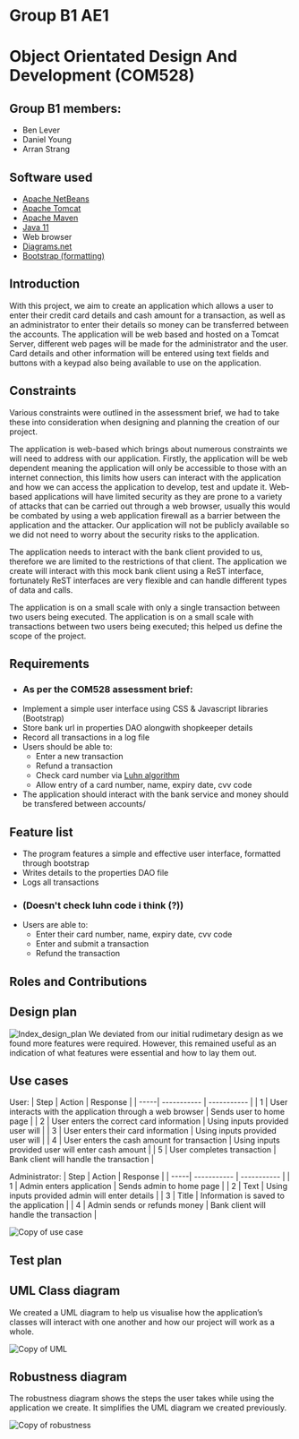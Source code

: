# Group B1 AE1
# Object Orientated Design And Development (COM528)

## Group B1 members:
* Ben Lever 
* Daniel Young 
* Arran Strang

## Software used

* [Apache NetBeans](https://netbeans.apache.org/ "Netbeans link")
* [Apache Tomcat](http://tomcat.apache.org/ "Tomcat link")
* [Apache Maven](https://maven.apache.org/ "Maven link")
* [Java 11](https://jdk.java.net/11/ "Jdk link")
* Web browser
* [Diagrams.net](https://www.diagrams.net/ "diagrams.net link") 
* [Bootstrap (formatting)](https://getbootstrap.com/ "Bootstrap link")

## Introduction
With this project, we aim to create an application which allows a user to enter their credit card details and cash amount for a transaction, as well as an administrator to enter their details so money can be transferred between the accounts.  The application will be web based and hosted on a Tomcat Server, different web pages will be made for the administrator and the user. Card details and other information will be entered using text fields and buttons with a keypad also being available to use on the application. 

## Constraints
Various constraints were outlined in the assessment brief, we had to take these into consideration when designing and planning the creation of our project.

The application is web-based which brings about numerous constraints we will need to address with our application. Firstly, the application will be web dependent meaning the application will only be accessible to those with an internet connection, this limits how users can interact with the application and how we can access the application to develop, test and update it. Web-based applications will have limited security as they are prone to a variety of attacks that can be carried out through a web browser, usually this would be combated by using a web application firewall as a barrier between the application and the attacker. Our application will not be publicly available so we did not need to worry about the security risks to the application.

The application needs to interact with the bank client provided to us, therefore we are limited to the restrictions of that client. The application we create will interact with this mock bank client using a ReST interface, fortunately ReST interfaces are very flexible and can handle different types of data and calls.

The application is on a small scale with only a single transaction between two users being executed. The application is on a small scale with transactions between two users being executed; this helped us define the scope of the project.

## Requirements
  * ###  As per the COM528 assessment brief:
  * Implement a simple user interface using CSS & Javascript libraries (Bootstrap)
  * Store bank url in properties DAO alongwith shopkeeper details
  * Record all transactions in a log file
  * Users should be able to:
     * Enter a new transaction
     * Refund a transaction
     * Check card number via [Luhn algorithm](https://en.wikipedia.org/wiki/Luhn_algorithm "Luhn algorthim wiki link")
     *  Allow entry of a card number, name, expiry date, cvv code
  * The application should interact with the bank service and money should be transfered between accounts/

## Feature list
* The program features a simple and effective user interface, formatted through bootstrap
* Writes details to the properties DAO file
* Logs all transactions
* ### (Doesn't check luhn code i think (?))
* Users are able to:
     * Enter their card number, name, expiry date, cvv code
     * Enter and submit a transaction
     * Refund the transaction

## Roles and Contributions


## Design plan

![Index_design_plan](https://user-images.githubusercontent.com/71987991/142270737-634f89dd-1620-4de7-9ebb-bf7a6933f2ab.png)
We deviated from our initial rudimetary design as we found more features were required. However, this remained useful as an indication of what features were essential and how to lay them out.

## Use cases
User:
| Step | Action | Response |
| -----| ----------- | ----------- |
| 1    | User interacts with the application through a web browser      |   Sends user to home page     |
| 2    | User enters the correct card information      |  Using inputs provided user will    |
| 3    | User enters their card information      |  Using inputs provided user will    |
| 4   | User enters the cash amount for transaction      |   Using inputs provided user will enter cash amount    |
| 5    | User completes transaction      |  Bank client will handle the transaction   |

Administrator:
| Step | Action | Response |
| -----| ----------- | ----------- |
| 1    | Admin enters application  |  Sends admin to home page  |
| 2    | Text        |   Using inputs provided admin will enter details    |
| 3    | Title       |  Information is saved to the application     |
| 4    | Admin sends or refunds money       |   Bank client will handle the transaction |


![Copy of use case](https://user-images.githubusercontent.com/57259804/142338944-44482045-0bf3-4d8e-9c74-b9ea0da7a17c.png)

## Test plan

## UML Class diagram
We created a UML diagram to help us visualise how the application’s classes will interact with one another and how our project will work as a whole.

![Copy of UML](https://user-images.githubusercontent.com/57259804/142338616-c9f8ee18-1b89-4810-b829-9ff36e3cabe6.png)

## Robustness diagram
The robustness diagram shows the steps the user takes while using the application we create. It simplifies the UML diagram we created previously.

![Copy of robustness](https://user-images.githubusercontent.com/57259804/142338928-b7338077-426e-42bf-89c8-22d4a82a91d3.png)
